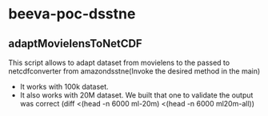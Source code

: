 # beeva-poc-dsstne

## **adaptMovielensToNetCDF**
This script allows to adapt dataset from movielens to the passed to netcdfconverter from amazondsstne(Invoke the desired method in the main)
* It works with 100k dataset.
* It also works with 20M dataset. We built that one to validate the output was correct (diff <(head -n 6000 ml-20m) <(head -n 6000 ml20m-all))